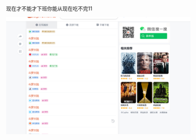 现在才不能才下班你能从现在吃不完11

![image-20220716130510303](https://raw.githubusercontent.com/JackYuOne/blogimage/main/images/image-20220716130510303.png)



